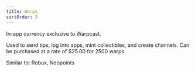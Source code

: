 ```yaml
---
title: Warps
sortOrder: 3
---
```


In-app currency exclusive to Warpcast.

Used to send tips, log into apps, mint collectibles, and create channels. Can be purchased at a rate of $25.00 for 2500 warps.

Similar to: Robux, Neopoints
